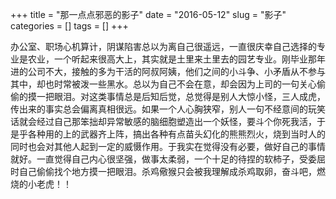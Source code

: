 +++
title = "那一点点邪恶的影子"
date = "2016-05-12"
slug = "影子"
categories = []
tags = []
+++

办公室、职场心机算计，阴谋陷害总以为离自己很遥远，一直很庆幸自己选择的专业是农业，一个听起来很高大上，其实就是土里来土里去的园艺专业。刚毕业那年进的公司不大，接触的多为干活的阿叔阿姨，他们之间的小斗争、小矛盾从不参与其中，却也时常被泼一些黑水。总以为自己不会在意，却会因为上司的一句关心偷偷的摸一把眼泪。对这类事情总是后知后觉，总觉得是别人大惊小怪，三人成虎，传出来的事实总会偏离真相很远。如果一个人心胸狭窄，别人一句不经意间的玩笑话就会经过自己那笨拙却异常敏感的脑细胞塑造出一个妖怪，要斗个你死我活，于是乎各种用的上的武器齐上阵，搞出各种有点苗头幻化的熊熊烈火，烧到当时人的同时也会对其他人起到一定的威慑作用。于我实在觉得没有必要，做好自己的事情就好。一直觉得自己内心很坚强，做事太柔弱，一个十足的待捏的软柿子，受委屈时自己偷偷找个地方摸一把眼泪。杀鸡儆猴只会被我理解成杀鸡取卵，奋斗吧，燃烧的小老虎！！
